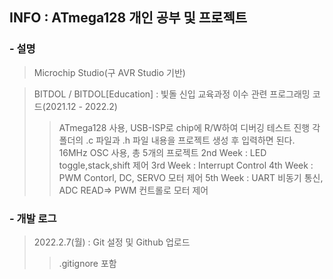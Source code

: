 ## INFO : ATmega128 개인 공부 및 프로젝트

### - 설명 

> Microchip Studio(구 AVR Studio 기반)

> BITDOL / BITDOL[Education] : 빛돌 신입 교육과정 이수 관련 프로그래밍 코드(2021.12 - 2022.2)
>> ATmega128 사용, USB-ISP로 chip에 R/W하여 디버깅 테스트 진행
>> 각 폴더의 .c 파일과 .h 파일 내용을 프로젝트 생성 후 입력하면 된다.
>> 16MHz OSC 사용, 총 5개의 프로젝트
>> 2nd Week : LED toggle,stack,shift 제어
>> 3rd Week : Interrupt Control
>> 4th Week : PWM Contorl, DC, SERVO 모터 제어
>> 5th Week : UART 비동기 통신, ADC READ=> PWM 컨트롤로 모터 제어


### - 개발 로그

> 2022.2.7(월) : Git 설정 및 Github 업로드
> > .gitignore 포함
